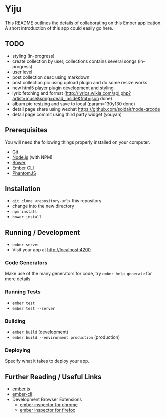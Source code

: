 # Yiju

This README outlines the details of collaborating on this Ember application.
A short introduction of this app could easily go here.
## TODO
* styling (in-progress)
* create collection by user, collections contains several songs (in-progress)
* user level
* post collection desc using markdown
* post collection pic using upload plugin and do some resize works
* new html5 player plugin development and styling
* lyric fetching and format (http://lyrics.wikia.com/api.php?artist=muse&song=dead_inside&fmt=json done)
* album pic resizing and save to local (param=130y130 done)
* detail page share using wechat https://github.com/soldair/node-qrcode
* detail page commit using third party widget (youyan)

## Prerequisites

You will need the following things properly installed on your computer.

* [Git](http://git-scm.com/)
* [Node.js](http://nodejs.org/) (with NPM)
* [Bower](http://bower.io/)
* [Ember CLI](http://www.ember-cli.com/)
* [PhantomJS](http://phantomjs.org/)

## Installation

* `git clone <repository-url>` this repository
* change into the new directory
* `npm install`
* `bower install`

## Running / Development

* `ember server`
* Visit your app at [http://localhost:4200](http://localhost:4200).

### Code Generators

Make use of the many generators for code, try `ember help generate` for more details

### Running Tests

* `ember test`
* `ember test --server`

### Building

* `ember build` (development)
* `ember build --environment production` (production)

### Deploying

Specify what it takes to deploy your app.

## Further Reading / Useful Links

* [ember.js](http://emberjs.com/)
* [ember-cli](http://www.ember-cli.com/)
* Development Browser Extensions
  * [ember inspector for chrome](https://chrome.google.com/webstore/detail/ember-inspector/bmdblncegkenkacieihfhpjfppoconhi)
  * [ember inspector for firefox](https://addons.mozilla.org/en-US/firefox/addon/ember-inspector/)
